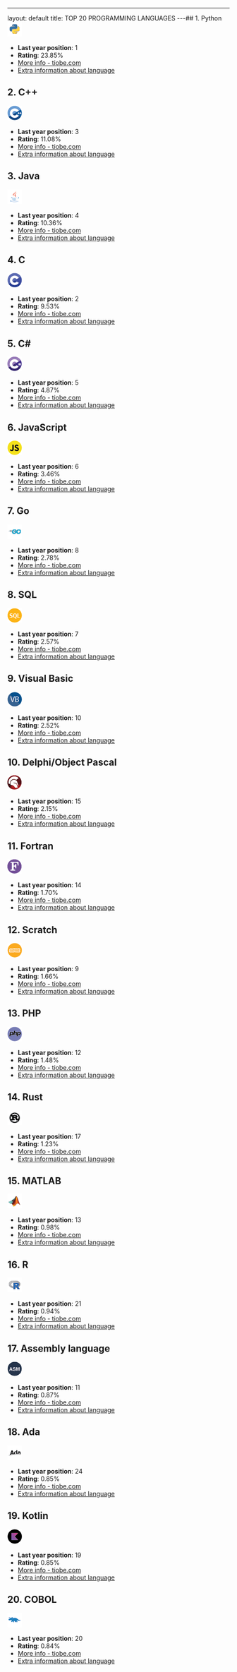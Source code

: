 ---
layout: default
title: TOP 20 PROGRAMMING LANGUAGES
---## 1. Python
![Python](images/Python.png)
- **Last year position**: 1
- **Rating**: 23.85%
- [More info - tiobe.com](https://www.tiobe.com/tiobe-index/?slug=Python)
- [Extra information about language](languages/Python)

## 2. C++
![C++](images/C++.png)
- **Last year position**: 3
- **Rating**: 11.08%
- [More info - tiobe.com](https://www.tiobe.com/tiobe-index/?slug=C%2B%2B)
- [Extra information about language](languages/C++)

## 3. Java
![Java](images/Java.png)
- **Last year position**: 4
- **Rating**: 10.36%
- [More info - tiobe.com](https://www.tiobe.com/tiobe-index/?slug=Java)
- [Extra information about language](languages/Java)

## 4. C
![C](images/C.png)
- **Last year position**: 2
- **Rating**: 9.53%
- [More info - tiobe.com](https://www.tiobe.com/tiobe-index/?slug=C)
- [Extra information about language](languages/C)

## 5. C#
![CSharp](images/CSharp.png)
- **Last year position**: 5
- **Rating**: 4.87%
- [More info - tiobe.com](https://www.tiobe.com/tiobe-index/?slug=C%23)
- [Extra information about language](languages/C#)

## 6. JavaScript
![JavaScript](images/JavaScript.png)
- **Last year position**: 6
- **Rating**: 3.46%
- [More info - tiobe.com](https://www.tiobe.com/tiobe-index/?slug=JavaScript)
- [Extra information about language](languages/JavaScript)

## 7. Go
![Go](images/Go.png)
- **Last year position**: 8
- **Rating**: 2.78%
- [More info - tiobe.com](https://www.tiobe.com/tiobe-index/?slug=Go)
- [Extra information about language](languages/Go)

## 8. SQL
![SQL](images/SQL.png)
- **Last year position**: 7
- **Rating**: 2.57%
- [More info - tiobe.com](https://www.tiobe.com/tiobe-index/?slug=SQL)
- [Extra information about language](languages/SQL)

## 9. Visual Basic
![Visual Basic](images/Visual_Basic.png)
- **Last year position**: 10
- **Rating**: 2.52%
- [More info - tiobe.com](https://www.tiobe.com/tiobe-index/?slug=Visual%20Basic)
- [Extra information about language](languages/Visual_Basic)

## 10. Delphi/Object Pascal
![Delphi/Object Pascal](images/DelphiObject_Pascal.png)
- **Last year position**: 15
- **Rating**: 2.15%
- [More info - tiobe.com](https://www.tiobe.com/tiobe-index/?slug=Delphi/Object%20Pascal)
- [Extra information about language](languages/DelphiObject_Pascal)

## 11. Fortran
![Fortran](images/Fortran.png)
- **Last year position**: 14
- **Rating**: 1.70%
- [More info - tiobe.com](https://www.tiobe.com/tiobe-index/?slug=Fortran)
- [Extra information about language](languages/Fortran)

## 12. Scratch
![Scratch](images/Scratch.png)
- **Last year position**: 9
- **Rating**: 1.66%
- [More info - tiobe.com](https://www.tiobe.com/tiobe-index/?slug=Scratch)
- [Extra information about language](languages/Scratch)

## 13. PHP
![PHP](images/PHP.png)
- **Last year position**: 12
- **Rating**: 1.48%
- [More info - tiobe.com](https://www.tiobe.com/tiobe-index/?slug=PHP)
- [Extra information about language](languages/PHP)

## 14. Rust
![Rust](images/Rust.png)
- **Last year position**: 17
- **Rating**: 1.23%
- [More info - tiobe.com](https://www.tiobe.com/tiobe-index/?slug=Rust)
- [Extra information about language](languages/Rust)

## 15. MATLAB
![MATLAB](images/MATLAB.png)
- **Last year position**: 13
- **Rating**: 0.98%
- [More info - tiobe.com](https://www.tiobe.com/tiobe-index/?slug=MATLAB)
- [Extra information about language](languages/MATLAB)

## 16. R
![R](images/R.png)
- **Last year position**: 21
- **Rating**: 0.94%
- [More info - tiobe.com](https://www.tiobe.com/tiobe-index/?slug=R)
- [Extra information about language](languages/R)

## 17. Assembly language
![Assembly language](images/Assembly_language.png)
- **Last year position**: 11
- **Rating**: 0.87%
- [More info - tiobe.com](https://www.tiobe.com/tiobe-index/?slug=Assembly%20language)
- [Extra information about language](languages/Assembly_language)

## 18. Ada
![Ada](images/Ada.png)
- **Last year position**: 24
- **Rating**: 0.85%
- [More info - tiobe.com](https://www.tiobe.com/tiobe-index/?slug=Ada)
- [Extra information about language](languages/Ada)

## 19. Kotlin
![Kotlin](images/Kotlin.png)
- **Last year position**: 19
- **Rating**: 0.85%
- [More info - tiobe.com](https://www.tiobe.com/tiobe-index/?slug=Kotlin)
- [Extra information about language](languages/Kotlin)

## 20. COBOL
![COBOL](images/COBOL.png)
- **Last year position**: 20
- **Rating**: 0.84%
- [More info - tiobe.com](https://www.tiobe.com/tiobe-index/?slug=COBOL)
- [Extra information about language](languages/COBOL)

